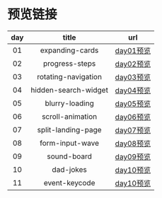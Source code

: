 # 预览链接
|  day  |        title         |                                url                                 |
| :---: | :------------------: | :----------------------------------------------------------------: |
|  01   |   expanding-cards    | [day01预览](https://amberwangdm.github.io/50projects50days/day01/) |
|  02   |    progress-steps    | [day02预览](https://amberwangdm.github.io/50projects50days/day02/) |
|  03   | rotating-navigation  | [day03预览](https://amberwangdm.github.io/50projects50days/day03/) |
|  04   | hidden-search-widget | [day04预览](https://amberwangdm.github.io/50projects50days/day04/) |
|  05   |    blurry-loading    | [day05预览](https://amberwangdm.github.io/50projects50days/day05/) |
|  06   |   scroll-animation   | [day06预览](https://amberwangdm.github.io/50projects50days/day06/) |
|  07   |  split-landing-page  | [day07预览](https://amberwangdm.github.io/50projects50days/day07/) |
|  08   |   form-input-wave    | [day08预览](https://amberwangdm.github.io/50projects50days/day08/) |
|  09   |     sound-board      | [day09预览](https://amberwangdm.github.io/50projects50days/day09/) |
|  10   |      dad-jokes       | [day10预览](https://amberwangdm.github.io/50projects50days/day10/) |
|  11   |    event-keycode     | [day10预览](https://amberwangdm.github.io/50projects50days/day10/) |